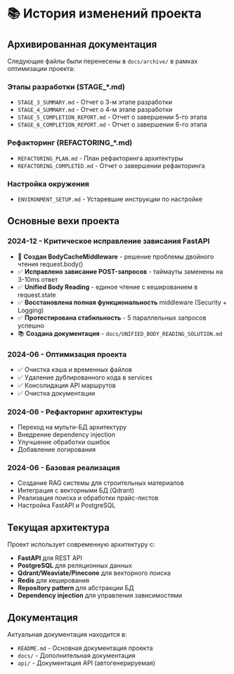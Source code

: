 # 📚 История изменений проекта

## Архивированная документация

Следующие файлы были перенесены в `docs/archive/` в рамках оптимизации проекта:

### Этапы разработки (STAGE_*.md)
- `STAGE_3_SUMMARY.md` - Отчет о 3-м этапе разработки
- `STAGE_4_SUMMARY.md` - Отчет о 4-м этапе разработки  
- `STAGE_5_COMPLETION_REPORT.md` - Отчет о завершении 5-го этапа
- `STAGE_6_COMPLETION_REPORT.md` - Отчет о завершении 6-го этапа

### Рефакторинг (REFACTORING_*.md)
- `REFACTORING_PLAN.md` - План рефакторинга архитектуры
- `REFACTORING_COMPLETED.md` - Отчет о завершении рефакторинга

### Настройка окружения
- `ENVIRONMENT_SETUP.md` - Устаревшие инструкции по настройке

## Основные вехи проекта

### 2024-12 - Критическое исправление зависания FastAPI
- 🚀 **Создан BodyCacheMiddleware** - решение проблемы двойного чтения request.body()
- ✅ **Исправлено зависание POST-запросов** - таймауты заменены на 3-10ms ответ
- ✅ **Unified Body Reading** - единое чтение с кешированием в request.state
- ✅ **Восстановлена полная функциональность** middleware (Security + Logging)
- ✅ **Протестирована стабильность** - 5 параллельных запросов успешно
- 📚 **Создана документация** - `docs/UNIFIED_BODY_READING_SOLUTION.md`

### 2024-06 - Оптимизация проекта
- ✅ Очистка кэша и временных файлов
- ✅ Удаление дублированного кода в services
- ✅ Консолидация API маршрутов
- ✅ Очистка документации

### 2024-06 - Рефакторинг архитектуры
- Переход на мульти-БД архитектуру
- Внедрение dependency injection
- Улучшение обработки ошибок
- Добавление логирования

### 2024-06 - Базовая реализация
- Создание RAG системы для строительных материалов
- Интеграция с векторными БД (Qdrant)
- Реализация поиска и обработки прайс-листов
- Настройка FastAPI и PostgreSQL

## Текущая архитектура

Проект использует современную архитектуру с:
- **FastAPI** для REST API
- **PostgreSQL** для реляционных данных
- **Qdrant/Weaviate/Pinecone** для векторного поиска
- **Redis** для кеширования
- **Repository pattern** для абстракции БД
- **Dependency injection** для управления зависимостями

## Документация

Актуальная документация находится в:
- `README.md` - Основная документация проекта
- `docs/` - Дополнительная документация
- `api/` - Документация API (автогенерируемая) 